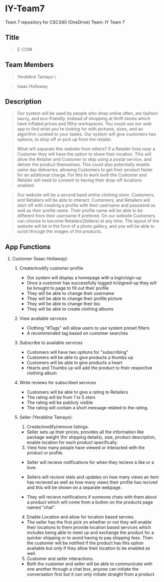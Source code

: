 # IY-Team7

Team 7 repository for CSC340 (OneDrive)
Team: IY Team 7

## Title
> E-COM 

## Team Members
> Yeraldine Tamayo \

> Isaac Hollaway

## Description 
> Our system will be used by people who shop online often, are fashion savvy, and eco-friendly. 
> Instead of shopping at thrift stores which have inflated prices and filthy workspaces. 
> You could use our web app to find what you're looking for with pictures, sizes, and an algorithm curated to your tastes. 
> Our system will give customers two options; to drop off or pick up from the retailer.

> What will separate this website from others? If a Retailer lives near a Customer they will have the option to share their location. 
> This will allow the Retailer and Customer to skip using a postal service, and deliver the product themselves. 
> This could also potentially enable same day deliveries, allowing Customers to get their product faster for an additional charge. 
> For this to work both the Customer and Retailer will need to consent to having their drop-off locations enabled. 

> Our website will be a second hand online clothing store. Customers, and Retailers will be able to interact. 
> Customers, and Retailers will start off with creating a profile with their username and password as well as their profile name. 
> Their profile name will be able to be different from their username if prefered. 
> On our website Customers can choose to become Retailers(Sellers) at any time. 
> The layout of the website will be in the form of a photo gallery, and you will be able to scroll through the images of the products.

## App Functions
1. Customer (Isaac Hollaway):
    1. Create/modify customer profile 
        - Our system will display a homepage with a login/sign-up
        - Once a customer has successfully logged in/signed-up they will be brought to page to fill out their profile
        - They will be able to change their username
        - They will be able to change their profile picture
        - They will be able to change their bio
        - They will be able to create clothing albums
    2. View available services 
        - Clothing "#Tags" will allow users to use system preset filters
        - A recommended tag based on customer searches 
    3. Subscribe to available services
        - Customers will have two options for "subscribing"
        - Customers will be able to give products a thumbs up
        - Customers will be able to give products a heart
        - Hearts and Thumbs up will add the product to their respective clothing album 
    4. Write reviews for subscribed services 
        - Customers will be able to give a rating to Retailers
        - The rating will be from 1 to 5 stars
        - The rating will be publicly visible
        - The rating will contain a short message related to the rating.
        
    2. Seller (Yeraldine Tamayo):
        1. Create/modify/remove listings.

        - Seller sets up their prices, provides all the information like package weight (for shipping details), size, product description, enable location for each product specifically.

        3. View how many people have viewed or interacted with the product or profile. 

        - Seller will recieve notifications for when they recieve a like or a love.

        - Sellers will recieve stats and updates on how many views an item has recieved as well as how many views their profile has recived and this will be shown on a separate webpage.

        - They will recieve notifications if someone chats with them about a product which will come from a button on the products page named "chat".

        4. Enable Location and allow for location based servies. 

        - The seller has the first pick on whether or not they will enable their locations to them provide location based services which includes being able to meet up and exchange the product for a quicker shipping or to avoid having to pay shipping fees. Then the customer will be notified if the product has this option available but only if they allow their location to be enabled as well. 

        5. Customer and seller interactions.

        - Both the customer and seller will be able to communicate with one another through a chat box, anyone can initiate the conversation first but it can only initiate straight from a product. 
